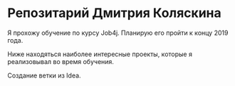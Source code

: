 # Репозитарий Дмитрия Коляскина

Я прохожу обучение по курсу Job4j. Планирую его пройти к концу 2019 года.

Ниже находяться наиболее интересные проекты, которые я реализовывал во время обучения.

Создание ветки из Idea.